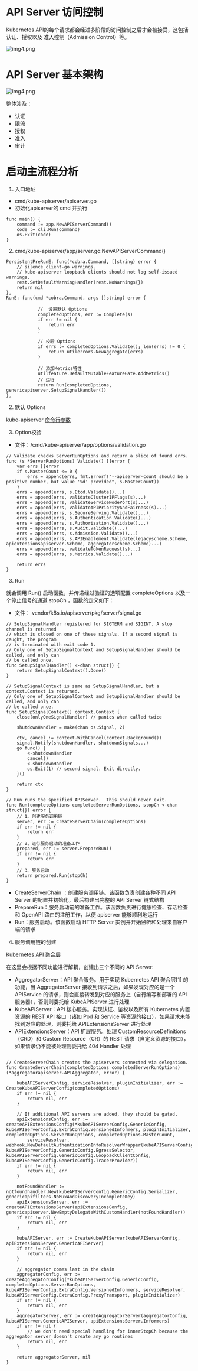 # API Server 访问控制
Kubernetes API的每个请求都会经过多阶段的访问控制之后才会被接受，这包括认证、授权以及
准入控制（Admission Control）等。

![img4.png](images/img4.png)

# API Server 基本架构

![img4.png](images/img5.png)

整体涉及：
- 认证
- 限流
- 授权
- 准入
- 审计

# 启动主流程分析

1. 入口地址
- cmd/kube-apiserver/apiserver.go
- 初始化apiserver的 cmd 并执行

```golang
func main() {
	command := app.NewAPIServerCommand()
	code := cli.Run(command)
	os.Exit(code)
}

```
2. cmd/kube-apiserver/app/server.go:NewAPIServerCommand()

```golang
PersistentPreRunE: func(*cobra.Command, []string) error {
    // silence client-go warnings.
    // kube-apiserver loopback clients should not log self-issued warnings.
    rest.SetDefaultWarningHandler(rest.NoWarnings{})
    return nil
},
RunE: func(cmd *cobra.Command, args []string) error {
		
			//  设置默认 Options
			completedOptions, err := Complete(s)
			if err != nil {
				return err
			}

			// 校验 Options
			if errs := completedOptions.Validate(); len(errs) != 0 {
				return utilerrors.NewAggregate(errs)
			}
			
			// 添加Metrics特性
			utilfeature.DefaultMutableFeatureGate.AddMetrics()
			// 运行
			return Run(completedOptions, genericapiserver.SetupSignalHandler())
},
```

2. 默认 Options

kube-apiserver [命令行参数](https://kubernetes.io/zh-cn/docs/reference/command-line-tools-reference/kube-apiserver/)

3. Option校验

- 文件：/cmd/kube-apiserver/app/options/validation.go
```golang
// Validate checks ServerRunOptions and return a slice of found errs.
func (s *ServerRunOptions) Validate() []error {
	var errs []error
	if s.MasterCount <= 0 {
		errs = append(errs, fmt.Errorf("--apiserver-count should be a positive number, but value '%d' provided", s.MasterCount))
	}
	errs = append(errs, s.Etcd.Validate()...)
	errs = append(errs, validateClusterIPFlags(s)...)
	errs = append(errs, validateServiceNodePort(s)...)
	errs = append(errs, validateAPIPriorityAndFairness(s)...)
	errs = append(errs, s.SecureServing.Validate()...)
	errs = append(errs, s.Authentication.Validate()...)
	errs = append(errs, s.Authorization.Validate()...)
	errs = append(errs, s.Audit.Validate()...)
	errs = append(errs, s.Admission.Validate()...)
	errs = append(errs, s.APIEnablement.Validate(legacyscheme.Scheme, apiextensionsapiserver.Scheme, aggregatorscheme.Scheme)...)
	errs = append(errs, validateTokenRequest(s)...)
	errs = append(errs, s.Metrics.Validate()...)

	return errs
}

```

3. Run

就会调用 Run() 启动函数，并传递经过验证的选项配置 completeOptions 以及一个停止信号的通道 stopCh ，函数的定义如下：

- 文件： vendor/k8s.io/apiserver/pkg/server/signal.go
```golang
// SetupSignalHandler registered for SIGTERM and SIGINT. A stop channel is returned
// which is closed on one of these signals. If a second signal is caught, the program
// is terminated with exit code 1.
// Only one of SetupSignalContext and SetupSignalHandler should be called, and only can
// be called once.
func SetupSignalHandler() <-chan struct{} {
	return SetupSignalContext().Done()
}

// SetupSignalContext is same as SetupSignalHandler, but a context.Context is returned.
// Only one of SetupSignalContext and SetupSignalHandler should be called, and only can
// be called once.
func SetupSignalContext() context.Context {
	close(onlyOneSignalHandler) // panics when called twice

	shutdownHandler = make(chan os.Signal, 2)

	ctx, cancel := context.WithCancel(context.Background())
	signal.Notify(shutdownHandler, shutdownSignals...)
	go func() {
		<-shutdownHandler
		cancel()
		<-shutdownHandler
		os.Exit(1) // second signal. Exit directly.
	}()

	return ctx
}
```


```golang
// Run runs the specified APIServer.  This should never exit.
func Run(completeOptions completedServerRunOptions, stopCh <-chan struct{}) error {
    // 1、创建服务调用链
	server, err := CreateServerChain(completeOptions)
	if err != nil {
		return err
	}
    // 2、进行服务启动的准备工作
	prepared, err := server.PrepareRun()
	if err != nil {
		return err
	}
    // 3、服务启动
	return prepared.Run(stopCh)
}

```

- CreateServerChain ：创建服务调用链。该函数负责创建各种不同 API Server 的配置并初始化，最后构建出完整的 API Server 链式结构
- PrepareRun：服务启动前的准备工作。该函数负责进行健康检查、存活检查和 OpenAPI 路由的注册工作，以便 apiserver 能够顺利地运行
- Run：服务启动。该函数启动 HTTP Server 实例并开始监听和处理来自客户端的请求

4. 服务调用链的创建

[Kubernetes API 聚合层](https://kubernetes.io/zh-cn/docs/concepts/extend-kubernetes/api-extension/apiserver-aggregation/)

在这里会根据不同功能进行解耦，创建出三个不同的 API Server:

- AggregatorServer：API 聚合服务。用于实现 Kubernetes API 聚合层[1] 的功能，当 AggregatorServer 接收到请求之后，如果发现对应的是一个 APIService 的请求，则会直接转发到对应的服务上（自行编写和部署的 API 服务器），否则则委托给 KubeAPIServer 进行处理
- KubeAPIServer：API 核心服务。实现认证、鉴权以及所有 Kubernetes 内置资源的 REST API 接口（诸如 Pod 和 Service 等资源的接口），如果请求未能找到对应的处理，则委托给 APIExtensionsServer 进行处理
- APIExtensionsServer：API 扩展服务。处理 CustomResourceDefinitions（CRD）和 Custom Resource（CR）的 REST 请求（自定义资源的接口），如果请求仍不能被处理则委托给 404 Handler 处理

```golang

// CreateServerChain creates the apiservers connected via delegation.
func CreateServerChain(completedOptions completedServerRunOptions) (*aggregatorapiserver.APIAggregator, error) {
	
	kubeAPIServerConfig, serviceResolver, pluginInitializer, err := CreateKubeAPIServerConfig(completedOptions)
	if err != nil {
		return nil, err
	}

	// If additional API servers are added, they should be gated.
	apiExtensionsConfig, err := createAPIExtensionsConfig(*kubeAPIServerConfig.GenericConfig, kubeAPIServerConfig.ExtraConfig.VersionedInformers, pluginInitializer, completedOptions.ServerRunOptions, completedOptions.MasterCount,
		serviceResolver, webhook.NewDefaultAuthenticationInfoResolverWrapper(kubeAPIServerConfig.ExtraConfig.ProxyTransport, kubeAPIServerConfig.GenericConfig.EgressSelector, kubeAPIServerConfig.GenericConfig.LoopbackClientConfig, kubeAPIServerConfig.GenericConfig.TracerProvider))
	if err != nil {
		return nil, err
	}

	notFoundHandler := notfoundhandler.New(kubeAPIServerConfig.GenericConfig.Serializer, genericapifilters.NoMuxAndDiscoveryIncompleteKey)
	apiExtensionsServer, err := createAPIExtensionsServer(apiExtensionsConfig, genericapiserver.NewEmptyDelegateWithCustomHandler(notFoundHandler))
	if err != nil {
		return nil, err
	}

	kubeAPIServer, err := CreateKubeAPIServer(kubeAPIServerConfig, apiExtensionsServer.GenericAPIServer)
	if err != nil {
		return nil, err
	}

	// aggregator comes last in the chain
	aggregatorConfig, err := createAggregatorConfig(*kubeAPIServerConfig.GenericConfig, completedOptions.ServerRunOptions, kubeAPIServerConfig.ExtraConfig.VersionedInformers, serviceResolver, kubeAPIServerConfig.ExtraConfig.ProxyTransport, pluginInitializer)
	if err != nil {
		return nil, err
	}
	aggregatorServer, err := createAggregatorServer(aggregatorConfig, kubeAPIServer.GenericAPIServer, apiExtensionsServer.Informers)
	if err != nil {
		// we don't need special handling for innerStopCh because the aggregator server doesn't create any go routines
		return nil, err
	}

	return aggregatorServer, nil
}
```